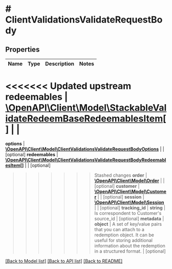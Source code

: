 # # ClientValidationsValidateRequestBody

## Properties

Name | Type | Description | Notes
------------ | ------------- | ------------- | -------------
<<<<<<< Updated upstream
**redeemables** | [**\OpenAPI\Client\Model\StackableValidateRedeemBaseRedeemablesItem[]**](StackableValidateRedeemBaseRedeemablesItem.md) |  |
=======
**options** | [**\OpenAPI\Client\Model\ClientValidationsValidateRequestBodyOptions**](ClientValidationsValidateRequestBodyOptions.md) |  | [optional]
**redeemables** | [**\OpenAPI\Client\Model\ClientValidationsValidateRequestBodyRedeemablesItem[]**](ClientValidationsValidateRequestBodyRedeemablesItem.md) |  | [optional]
>>>>>>> Stashed changes
**order** | [**\OpenAPI\Client\Model\Order**](Order.md) |  | [optional]
**customer** | [**\OpenAPI\Client\Model\Customer**](Customer.md) |  | [optional]
**session** | [**\OpenAPI\Client\Model\Session**](Session.md) |  | [optional]
**tracking_id** | **string** | Is correspondent to Customer&#39;s source_id | [optional]
**metadata** | **object** | A set of key/value pairs that you can attach to a redemption object. It can be useful for storing additional information about the redemption in a structured format. | [optional]

[[Back to Model list]](../../README.md#models) [[Back to API list]](../../README.md#endpoints) [[Back to README]](../../README.md)
